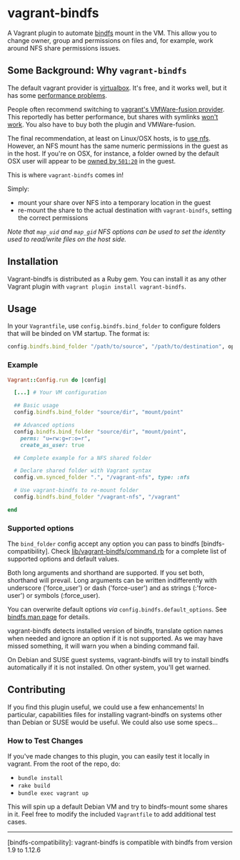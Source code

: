# vagrant-bindfs

A Vagrant plugin to automate [bindfs](http://bindfs.org/) mount in the VM. This allow you to change
owner, group and permissions on files and, for example, work around NFS share permissions issues.


## Some Background: Why `vagrant-bindfs`

The default vagrant provider is [virtualbox](https://www.virtualbox.org/).
It's free, and it works well, but it has some [performance problems](http://snippets.aktagon.com/snippets/609-Slow-IO-performance-with-Vagrant-and-VirtualBox-).

People often recommend switching to [vagrant's VMWare-fusion provider](http://www.vagrantup.com/vmware).
This reportedly has better performance, but shares with symlinks [won't work](http://communities.vmware.com/thread/428199?start=0&tstart=0).
You also have to buy both the plugin and VMWare-fusion.

The final recommendation, at least on Linux/OSX hosts, is to [use nfs](http://docs.vagrantup.com/v2/synced-folders/nfs.html).
However, an NFS mount has the same numeric permissions in the guest as in the host.
If you're on OSX, for instance, a folder owned by the default OSX user will appear to be [owned by `501:20`](https://groups.google.com/forum/?fromgroups#!topic/vagrant-up/qXXJ-AQuKQM) in the guest.

This is where `vagrant-bindfs` comes in!

Simply:

- mount your share over NFS into a temporary location in the guest
- re-mount the share to the actual destination with `vagrant-bindfs`, setting the correct permissions

_Note that `map_uid` and `map_gid` NFS options can be used to set the identity used to read/write files on the host side._

## Installation

Vagrant-bindfs is distributed as a Ruby gem.
You can install it as any other Vagrant plugin with `vagrant plugin install vagrant-bindfs`.


## Usage

In your `Vagrantfile`, use `config.bindfs.bind_folder` to configure folders that will be binded on VM startup.
The format is:

```ruby
config.bindfs.bind_folder "/path/to/source", "/path/to/destination", options
```


### Example

```ruby
Vagrant::Config.run do |config|

  [...] # Your VM configuration

  ## Basic usage
  config.bindfs.bind_folder "source/dir", "mount/point"

  ## Advanced options
  config.bindfs.bind_folder "source/dir", "mount/point",
  	perms: "u=rw:g=r:o=r",
  	create_as_user: true

  ## Complete example for a NFS shared folder

  # Declare shared folder with Vagrant syntax
  config.vm.synced_folder ".", "/vagrant-nfs", type: :nfs

  # Use vagrant-bindfs to re-mount folder
  config.bindfs.bind_folder "/vagrant-nfs", "/vagrant"

end
```


### Supported options

The `bind_folder` config accept any option you can pass to bindfs [bindfs-compatibility].
Check [lib/vagrant-bindfs/command.rb](https://github.com/gael-ian/vagrant-bindfs/blob/master/lib/vagrant-bindfs/command.rb#L66) for a complete list of supported options and default values.

Both long arguments and shorthand are supported.
If you set both, shorthand will prevail.
Long arguments can be written indifferently with underscore ('force_user') or dash ('force-user') and as strings (:'force-user') or symbols (:force_user).

You can overwrite default options _via_ `config.bindfs.default_options`.
See [bindfs man page](http://bindfs.org/docs/bindfs.1.html) for details.

vagrant-bindfs detects installed version of bindfs, translate option names when needed and ignore an option if it is not supported.
As we may have missed something, it will warn you when a binding command fail.

On Debian and SUSE guest systems, vagrant-bindfs will try to install bindfs automatically if it is not installed.
On other system, you'll get warned.


## Contributing

If you find this plugin useful, we could use a few enhancements!
In particular, capabilities files for installing vagrant-bindfs on systems other than Debian or SUSE would be useful.
We could also use some specs…


### How to Test Changes

If you've made changes to this plugin, you can easily test it locally in vagrant.
From the root of the repo, do:

- `bundle install`
- `rake build`
- `bundle exec vagrant up`

This will spin up a default Debian VM and try to bindfs-mount some shares in it.
Feel free to modify the included `Vagrantfile` to add additional test cases.

---
[bindfs-compatibility]: vagrant-bindfs is compatible with bindfs from version 1.9 to 1.12.6
